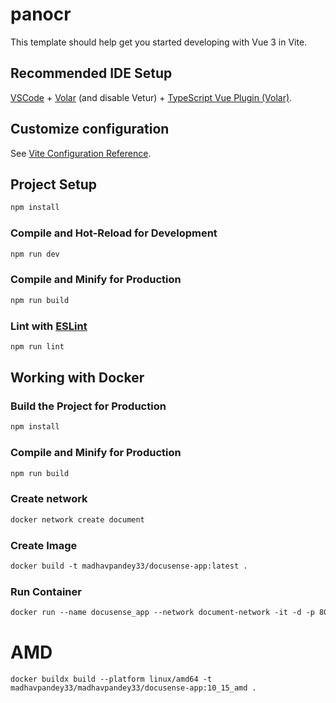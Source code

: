 # panocr

This template should help get you started developing with Vue 3 in Vite.

## Recommended IDE Setup

[VSCode](https://code.visualstudio.com/) + [Volar](https://marketplace.visualstudio.com/items?itemName=Vue.volar) (and disable Vetur) + [TypeScript Vue Plugin (Volar)](https://marketplace.visualstudio.com/items?itemName=Vue.vscode-typescript-vue-plugin).

## Customize configuration

See [Vite Configuration Reference](https://vitejs.dev/config/).

## Project Setup

```sh
npm install
```

### Compile and Hot-Reload for Development

```sh
npm run dev
```

### Compile and Minify for Production

```sh
npm run build
```

### Lint with [ESLint](https://eslint.org/)

```sh
npm run lint
```

## Working with Docker

### Build the Project for Production

```sh
npm install
```

### Compile and Minify for Production

```sh
npm run build
```

### Create network
```dockerfile
docker network create document
```

### Create Image
```dockerfile
docker build -t madhavpandey33/docusense-app:latest .
```

### Run Container
```dockerfile
docker run --name docusense_app --network document-network -it -d -p 80:80 madhavpandey33/docusense-app:latest
```

# AMD
```
docker buildx build --platform linux/amd64 -t madhavpandey33/madhavpandey33/docusense-app:10_15_amd .
```
